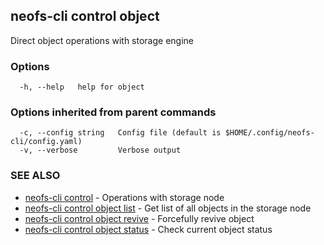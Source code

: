 ## neofs-cli control object

Direct object operations with storage engine

### Options

```
  -h, --help   help for object
```

### Options inherited from parent commands

```
  -c, --config string   Config file (default is $HOME/.config/neofs-cli/config.yaml)
  -v, --verbose         Verbose output
```

### SEE ALSO

* [neofs-cli control](neofs-cli_control.md)	 - Operations with storage node
* [neofs-cli control object list](neofs-cli_control_object_list.md)	 - Get list of all objects in the storage node
* [neofs-cli control object revive](neofs-cli_control_object_revive.md)	 - Forcefully revive object
* [neofs-cli control object status](neofs-cli_control_object_status.md)	 - Check current object status


